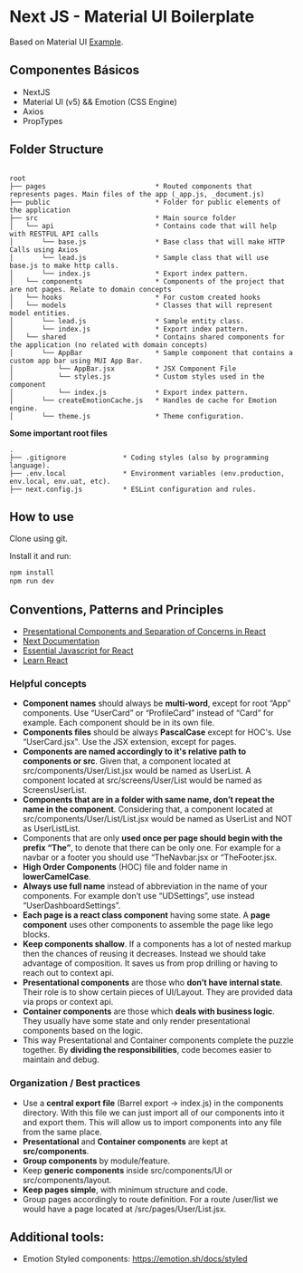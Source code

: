 # Next JS - Material UI Boilerplate 

Based on Material UI [Example](https://github.com/mui/material-ui/tree/master/examples/material-next).
## Componentes Básicos

* NextJS 
* Material UI (v5) && Emotion (CSS Engine)
* Axios
* PropTypes

## Folder Structure

```text

root
├── pages                           * Routed components that represents pages. Main files of the app (_app.js, _document.js)
├── public                          * Folder for public elements of the application
├── src                             * Main source folder
│   └── api                         * Contains code that will help with RESTFUL API calls
│       └── base.js                 * Base class that will make HTTP Calls using Axios
│       └── lead.js                 * Sample class that will use base.js to make http calls.
│       └── index.js                * Export index pattern.
│   └── components                  * Components of the project that are not pages. Relate to domain concepts 
│   └── hooks                       * For custom created hooks 
│   └── models                      * Classes that will represent model entities.
│       └── lead.js                 * Sample entity class. 
│       └── index.js                * Export index pattern.
│   └── shared                      * Contains shared components for the application (no related with domain concepts)
│       └── AppBar                  * Sample component that contains a custom app bar using MUI App Bar.
│           └── AppBar.jsx          * JSX Component File
│           └── styles.js           * Custom styles used in the component
│           └── index.js            * Export index pattern.
│       └── createEmotionCache.js   * Handles de cache for Emotion engine.
│       └── theme.js                * Theme configuration.

```

**Some important root files**

```text
.
├── .gitignore              * Coding styles (also by programming language).
├── .env.local              * Environment variables (env.production, env.local, env.uat, etc).
├── next.config.js          * ESLint configuration and rules.

```

## How to use

Clone using git.

Install it and run:

```sh
npm install
npm run dev
```

## Conventions, Patterns and Principles

- [Presentational Components and Separation of Concerns in React](https://www.freecodecamp.org/news/separation-of-concerns-react-container-and-presentational-components/#:~:text=all%20the%20users.-,Presentational%20components,the%20data%20that%20they%20receive)
- [Next Documentation](https://nextjs.org/docs)
- [Essential Javascript for React](https://nextjs.org/learn/foundations/from-javascript-to-react/essential-javascript-react)
- [Learn React](https://react.dev/learn)

### Helpful concepts

- **Component names** should always be **multi-word**, except for root “App” components. Use “UserCard” or “ProfileCard” instead of “Card” for example.
  Each component should be in its own file.
- **Components files** should be always **PascalCase** except for HOC's. Use “UserCard.jsx". Use the JSX extension, except for pages.
- **Components are named accordingly to it's relative path to components or src**. Given that, a component located at src/components/User/List.jsx would be named as UserList. A component located at src/screens/User/List would be named as ScreensUserList.
- **Components that are in a folder with same name, don’t repeat the name in the component**. Considering that, a component located at src/components/User/List/List.jsx would be named as UserList and NOT as UserListList.
- Components that are only **used once per page should begin with the prefix “The”**, to denote that there can be only one. For example for a navbar or a footer you should use “TheNavbar.jsx or “TheFooter.jsx.
- **High Order Components** (HOC) file and folder name in **lowerCamelCase**.
- **Always use full name** instead of abbreviation in the name of your components. For example don’t use “UDSettings”, use instead “UserDashboardSettings”.
- **Each page is a react class component** having some state. A **page component** uses other components to assemble the page like lego blocks.
- **Keep components shallow**. If a components has a lot of nested markup then the chances of reusing it decreases. Instead we should take advantage of composition. It saves us from prop drilling or having to reach out to context api.
- **Presentational components** are those who **don’t have internal state**. Their role is to show certain pieces of UI/Layout. They are provided data via props or context api.
- **Container components** are those which **deals with business logic**. They usually have some state and only render presentational components based on the logic.
- This way Presentational and Container components complete the puzzle together. By **dividing the responsibilities**, code becomes easier to maintain and debug.

### Organization / Best practices

- Use a **central export file** (Barrel export -> index.js) in the components directory. With this file we can just import all of our components into it and export them. This will allow us to import components into any file from the same place.
- **Presentational** and **Container components** are kept at **src/components**.
- **Group components** by module/feature.
- Keep **generic components** inside src/components/UI or src/components/layout.
- **Keep pages simple**, with minimum structure and code.
- Group pages accordingly to route definition. For a route /user/list we would have a page located at /src/pages/User/List.jsx.

## Additional tools:

* Emotion Styled components: https://emotion.sh/docs/styled

